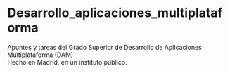 # Desarrollo_aplicaciones_multiplataforma
Apuntes y tareas del Grado Superior de Desarrollo de Aplicaciones Multiplataforma (DAM)<br />
Hecho en Madrid, en un instituto público.
